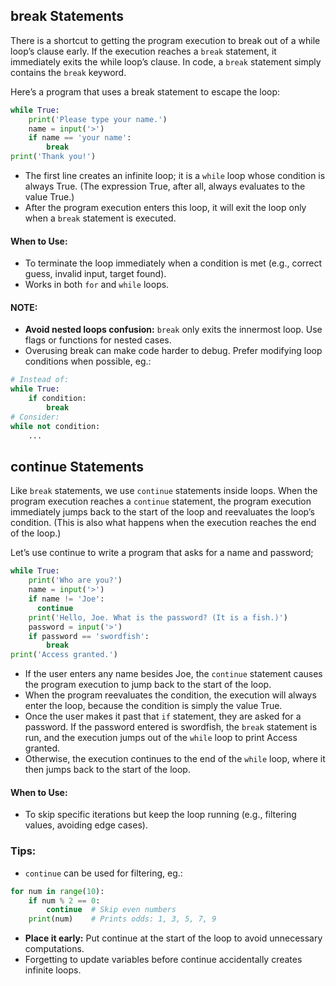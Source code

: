## break Statements
There is a shortcut to getting the program execution to break out of a while loop’s clause early. If the execution reaches a `break` statement, it immediately exits the while loop’s clause. In code, a `break` statement simply contains the `break` keyword.  

Here’s a program that uses a break statement to escape the loop:
```python
while True:
    print('Please type your name.')
    name = input('>')
    if name == 'your name':
        break
print('Thank you!') 
```
- The first line creates an infinite loop; it is a `while` loop whose condition is always True. (The expression True, after all, always evaluates to the value True.)
- After the program execution enters this loop, it will exit the loop only when a `break` statement is executed.

#### When to Use:
- To terminate the loop immediately when a condition is met (e.g., correct guess, invalid input, target found).
- Works in both `for` and `while` loops.

#### NOTE:
- **Avoid nested loops confusion:** `break` only exits the innermost loop. Use flags or functions for nested cases.
- Overusing break can make code harder to debug. Prefer modifying loop conditions when possible, eg.:
```python
# Instead of:
while True:
    if condition:
        break
# Consider:
while not condition:
    ...
```

## continue Statements
Like `break` statements, we use `continue` statements inside loops. When the program execution reaches a `continue` statement, the program execution immediately jumps back to the start of the loop and reevaluates the loop’s condition. (This is also what happens when the execution reaches the end of the loop.)  

Let’s use continue to write a program that asks for a name and password;  
```python
while True:
    print('Who are you?')
    name = input('>')
    if name != 'Joe':
      continue
    print('Hello, Joe. What is the password? (It is a fish.)')
    password = input('>')
    if password == 'swordfish':
        break
print('Access granted.')
```
- If the user enters any name besides Joe, the `continue` statement causes the program execution to jump back to the start of the loop.
- When the program reevaluates the condition, the execution will always enter the loop, because the condition is simply the value True.
- Once the user makes it past that `if` statement, they are asked for a password. If the password entered is swordfish, the `break` statement is run, and the execution jumps out of the `while` loop to print Access granted. 
- Otherwise, the execution continues to the end of the `while` loop, where it then jumps back to the start of the loop.

#### When to Use:
- To skip specific iterations but keep the loop running (e.g., filtering values, avoiding edge cases).

### Tips:
- `continue` can be used for filtering, eg.:
```python
for num in range(10):
    if num % 2 == 0:
        continue  # Skip even numbers
    print(num)    # Prints odds: 1, 3, 5, 7, 9
```
- **Place it early:** Put continue at the start of the loop to avoid unnecessary computations.
- Forgetting to update variables before continue accidentally creates infinite loops.
